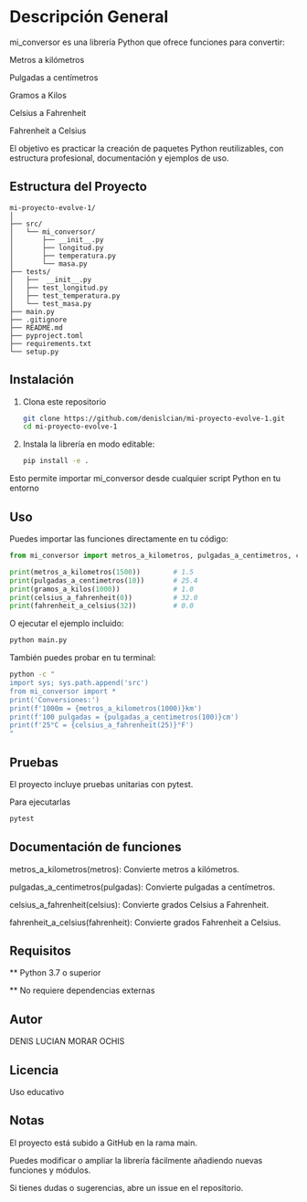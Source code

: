 # Descripción General

mi_conversor es una librería Python que ofrece funciones para convertir:

Metros a kilómetros

Pulgadas a centímetros

Gramos a Kilos

Celsius a Fahrenheit

Fahrenheit a Celsius

El objetivo es practicar la creación de paquetes Python reutilizables, con estructura profesional, documentación y ejemplos de uso.

## Estructura del Proyecto

```
mi-proyecto-evolve-1/
│
├── src/
│   └── mi_conversor/
│       ├── __init__.py
│       ├── longitud.py
│       ├── temperatura.py
│       └── masa.py
├── tests/
│   ├──  __init__.py
│   ├── test_longitud.py
│   ├── test_temperatura.py
│   └── test_masa.py
├── main.py
├── .gitignore
├── README.md
├── pyproject.toml
├── requirements.txt
└── setup.py
```


## Instalación

1. Clona este repositorio
   ```bash
   git clone https://github.com/denislcian/mi-proyecto-evolve-1.git
   cd mi-proyecto-evolve-1
   ```
2. Instala la librería en modo editable:
    ```bash
   pip install -e .
   ```

Esto permite importar mi_conversor desde cualquier script Python en tu entorno 

## Uso
Puedes importar las funciones directamente en tu código:

```python
from mi_conversor import metros_a_kilometros, pulgadas_a_centimetros, celsius_a_fahrenheit, fahrenheit_a_celsius

print(metros_a_kilometros(1500))        # 1.5
print(pulgadas_a_centimetros(10))       # 25.4
print(gramos_a_kilos(1000))             # 1.0
print(celsius_a_fahrenheit(0))          # 32.0
print(fahrenheit_a_celsius(32))         # 0.0
```
O ejecutar el ejemplo incluido:

```bash
python main.py
```
También puedes probar en tu terminal: 
```bash
python -c "
import sys; sys.path.append('src')
from mi_conversor import *
print('Conversiones:')
print(f'1000m = {metros_a_kilometros(1000)}km')
print(f'100 pulgadas = {pulgadas_a_centimetros(100)}cm')
print(f'25°C = {celsius_a_fahrenheit(25)}°F')
"
```

## Pruebas

El proyecto incluye pruebas unitarias con pytest.

Para ejecutarlas

```bash
pytest 
```

## Documentación de funciones

metros_a_kilometros(metros): Convierte metros a kilómetros.

pulgadas_a_centimetros(pulgadas): Convierte pulgadas a centímetros.

celsius_a_fahrenheit(celsius): Convierte grados Celsius a Fahrenheit.

fahrenheit_a_celsius(fahrenheit): Convierte grados Fahrenheit a Celsius.


## Requisitos 
** Python 3.7 o superior

** No requiere dependencias externas

## Autor

DENIS LUCIAN MORAR OCHIS 

## Licencia

Uso educativo 

## Notas 

El proyecto está subido a GitHub en la rama main.

Puedes modificar o ampliar la librería fácilmente añadiendo nuevas funciones y módulos.

Si tienes dudas o sugerencias, abre un issue en el repositorio.

